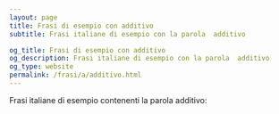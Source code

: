 ```yaml
---
layout: page
title: Frasi di esempio con additivo 
subtitle: Frasi italiane di esempio con la parola  additivo

og_title: Frasi di esempio con additivo 
og_description: Frasi italiane di esempio con la parola  additivo
og_type: website
permalink: /frasi/a/additivo.html
---
```


Frasi italiane di esempio contenenti la parola additivo:


